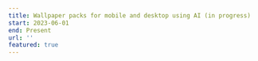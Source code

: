 ```yaml
---
title: Wallpaper packs for mobile and desktop using AI (in progress)
start: 2023-06-01
end: Present
url: ''
featured: true
---
```


